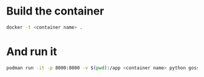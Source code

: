 # Build the container

```sh
docker -t <container name> .
```

# And run it

```sh
podman run -it -p 8000:8000 -v $(pwd):/app <container name> python gossip.py
```
